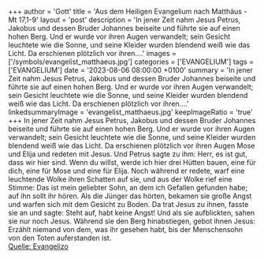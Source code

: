+++
author = 'Gott'
title = 'Aus dem Heiligen Evangelium nach Matthäus - Mt 17,1-9'
layout = 'post'
description = 'In jener Zeit nahm Jesus Petrus, Jakobus und dessen Bruder Johannes beiseite und führte sie auf einen hohen Berg. Und er wurde vor ihren Augen verwandelt; sein Gesicht leuchtete wie die Sonne, und seine Kleider wurden blendend weiß wie das Licht. Da erschienen plötzlich vor ihren....'
images = ['/symbols/evangelist_matthaeus.jpg']
categories = ['EVANGELIUM']
tags = ['EVANGELIUM']
date = '2023-08-06 08:00:00 +0100'
summary = 'In jener Zeit nahm Jesus Petrus, Jakobus und dessen Bruder Johannes beiseite und führte sie auf einen hohen Berg. Und er wurde vor ihren Augen verwandelt; sein Gesicht leuchtete wie die Sonne, und seine Kleider wurden blendend weiß wie das Licht. Da erschienen plötzlich vor ihren....'
linkedsummaryImage = 'evangelist_matthaeus.jpg'
keepImageRatio = 'true'
+++
In jener Zeit nahm Jesus Petrus, Jakobus und dessen Bruder Johannes beiseite und führte sie auf einen hohen Berg.
Und er wurde vor ihren Augen verwandelt; sein Gesicht leuchtete wie die Sonne, und seine Kleider wurden blendend weiß wie das Licht.
Da erschienen plötzlich vor ihren Augen Mose und Elija und redeten mit Jesus.<!--more-->
Und Petrus sagte zu ihm: Herr, es ist gut, dass wir hier sind. Wenn du willst, werde ich hier drei Hütten bauen, eine für dich, eine für Mose und eine für Elija.
Noch während er redete, warf eine leuchtende Wolke ihren Schatten auf sie, und aus der Wolke rief eine Stimme: Das ist mein geliebter Sohn, an dem ich Gefallen gefunden habe; auf ihn sollt ihr hören.
Als die Jünger das hörten, bekamen sie große Angst und warfen sich mit dem Gesicht zu Boden.
Da trat Jesus zu ihnen, fasste sie an und sagte: Steht auf, habt keine Angst!
Und als sie aufblickten, sahen sie nur noch Jesus.
Während sie den Berg hinabstiegen, gebot ihnen Jesus: Erzählt niemand von dem, was ihr gesehen habt, bis der Menschensohn von den Toten auferstanden ist.<br> [Quelle: Evangelizo](https://evangeliumtagfuertag.org/DE/gospel)